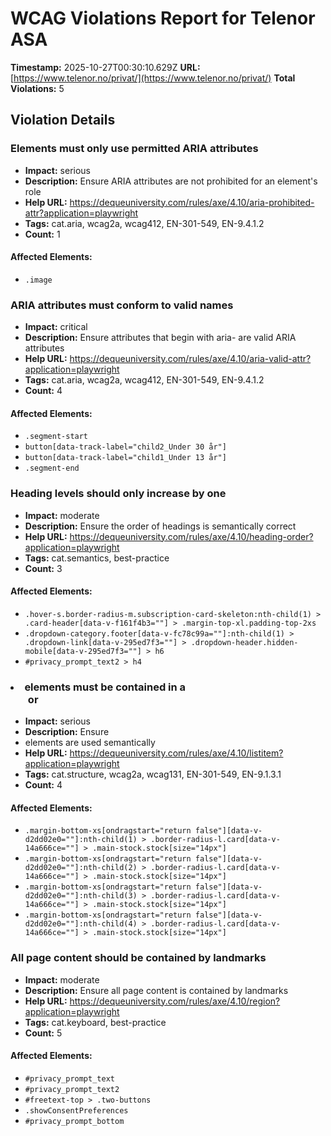 # WCAG Violations Report for Telenor ASA

**Timestamp:** 2025-10-27T00:30:10.629Z
**URL:** [https://www.telenor.no/privat/](https://www.telenor.no/privat/)
**Total Violations:** 5

## Violation Details

### Elements must only use permitted ARIA attributes

- **Impact:** serious
- **Description:** Ensure ARIA attributes are not prohibited for an element's role
- **Help URL:** https://dequeuniversity.com/rules/axe/4.10/aria-prohibited-attr?application=playwright
- **Tags:** cat.aria, wcag2a, wcag412, EN-301-549, EN-9.4.1.2
- **Count:** 1

#### Affected Elements:

- `.image`

### ARIA attributes must conform to valid names

- **Impact:** critical
- **Description:** Ensure attributes that begin with aria- are valid ARIA attributes
- **Help URL:** https://dequeuniversity.com/rules/axe/4.10/aria-valid-attr?application=playwright
- **Tags:** cat.aria, wcag2a, wcag412, EN-301-549, EN-9.4.1.2
- **Count:** 4

#### Affected Elements:

- `.segment-start`
- `button[data-track-label="child2_Under 30 år"]`
- `button[data-track-label="child1_Under 13 år"]`
- `.segment-end`

### Heading levels should only increase by one

- **Impact:** moderate
- **Description:** Ensure the order of headings is semantically correct
- **Help URL:** https://dequeuniversity.com/rules/axe/4.10/heading-order?application=playwright
- **Tags:** cat.semantics, best-practice
- **Count:** 3

#### Affected Elements:

- `.hover-s.border-radius-m.subscription-card-skeleton:nth-child(1) > .card-header[data-v-f161f4b3=""] > .margin-top-xl.padding-top-2xs`
- `.dropdown-category.footer[data-v-fc78c99a=""]:nth-child(1) > .dropdown-link[data-v-295ed7f3=""] > .dropdown-header.hidden-mobile[data-v-295ed7f3=""] > h6`
- `#privacy_prompt_text2 > h4`

### <li> elements must be contained in a <ul> or <ol>

- **Impact:** serious
- **Description:** Ensure <li> elements are used semantically
- **Help URL:** https://dequeuniversity.com/rules/axe/4.10/listitem?application=playwright
- **Tags:** cat.structure, wcag2a, wcag131, EN-301-549, EN-9.1.3.1
- **Count:** 4

#### Affected Elements:

- `.margin-bottom-xs[ondragstart="return false"][data-v-d2dd02e0=""]:nth-child(1) > .border-radius-l.card[data-v-14a666ce=""] > .main-stock.stock[size="14px"]`
- `.margin-bottom-xs[ondragstart="return false"][data-v-d2dd02e0=""]:nth-child(2) > .border-radius-l.card[data-v-14a666ce=""] > .main-stock.stock[size="14px"]`
- `.margin-bottom-xs[ondragstart="return false"][data-v-d2dd02e0=""]:nth-child(3) > .border-radius-l.card[data-v-14a666ce=""] > .main-stock.stock[size="14px"]`
- `.margin-bottom-xs[ondragstart="return false"][data-v-d2dd02e0=""]:nth-child(4) > .border-radius-l.card[data-v-14a666ce=""] > .main-stock.stock[size="14px"]`

### All page content should be contained by landmarks

- **Impact:** moderate
- **Description:** Ensure all page content is contained by landmarks
- **Help URL:** https://dequeuniversity.com/rules/axe/4.10/region?application=playwright
- **Tags:** cat.keyboard, best-practice
- **Count:** 5

#### Affected Elements:

- `#privacy_prompt_text`
- `#privacy_prompt_text2`
- `#freetext-top > .two-buttons`
- `.showConsentPreferences`
- `#privacy_prompt_bottom`
